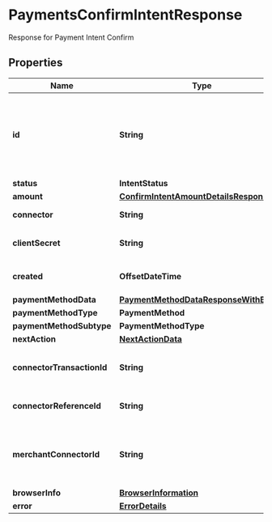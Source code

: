 

# PaymentsConfirmIntentResponse

Response for Payment Intent Confirm

## Properties

| Name | Type | Description | Notes |
|------------ | ------------- | ------------- | -------------|
|**id** | **String** | Unique identifier for the payment. This ensures idempotency for multiple payments that have been done by a single merchant. |  |
|**status** | **IntentStatus** |  |  |
|**amount** | [**ConfirmIntentAmountDetailsResponse**](ConfirmIntentAmountDetailsResponse.md) |  |  |
|**connector** | **String** | The connector used for the payment |  |
|**clientSecret** | **String** | It&#39;s a token used for client side verification. |  |
|**created** | **OffsetDateTime** | Time when the payment was created |  |
|**paymentMethodData** | [**PaymentMethodDataResponseWithBilling**](PaymentMethodDataResponseWithBilling.md) |  |  [optional] |
|**paymentMethodType** | **PaymentMethod** |  |  |
|**paymentMethodSubtype** | **PaymentMethodType** |  |  |
|**nextAction** | [**NextActionData**](NextActionData.md) |  |  [optional] |
|**connectorTransactionId** | **String** | A unique identifier for a payment provided by the connector |  [optional] |
|**connectorReferenceId** | **String** | reference(Identifier) to the payment at connector side |  [optional] |
|**merchantConnectorId** | **String** | Identifier of the connector ( merchant connector account ) which was chosen to make the payment |  |
|**browserInfo** | [**BrowserInformation**](BrowserInformation.md) |  |  [optional] |
|**error** | [**ErrorDetails**](ErrorDetails.md) |  |  [optional] |



